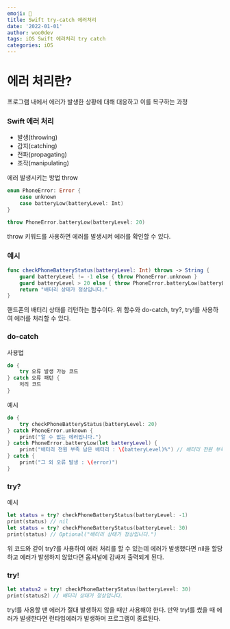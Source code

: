 ```yaml
---
emoji: 🐻
title: Swift try-catch 에러처리
date: '2022-01-01'
author: woo0dev
tags: iOS Swift 에러처리 try catch
categories: iOS
---
```


# 에러 처리란?
프로그램 내에서 에러가 발생한 상황에 대해 대응하고 이를 복구하는 과정

### Swift 에러 처리
- 발생(throwing)
- 감지(catching)
- 전파(propagating)
- 조작(manipulating)

에러 발생시키는 방법 throw
```swift
enum PhoneError: Error {
    case unknown
    case batteryLow(batteryLevel: Int)
}

throw PhoneError.batteryLow(batteryLevel: 20)
```
throw 키워드를 사용하면 에러를 발생시켜 에러를 확인할 수 있다.

### 예시
```swift
func checkPhoneBatteryStatus(batteryLevel: Int) throws -> String {
    guard batteryLevel != -1 else { throw PhoneError.unknown }
    guard batteryLevel > 20 else { throw PhoneError.batteryLow(batteryLevel: batteryLevel) }
    return "배터리 상태가 정상입니다."
}
```
핸드폰의 배터리 상태를 리턴하는 함수이다.
위 함수와 do-catch, try?, try!를 사용하여 에러를 처리할 수 있다.

### do-catch
사용법
```swift
do {
	try 오류 발생 가능 코드
} catch 오류 패턴 {
	처리 코드
}
```

예시
```swift
do {
    try checkPhoneBatteryStatus(batteryLevel: 20)
} catch PhoneError.unknown {
    print("알 수 없는 에러입니다.")
} catch PhoneError.batteryLow(let batteryLevel) {
    print("배터리 전원 부족 남은 배터리 : \(batteryLevel)%") // 배터리 전원 부족 남은 배터리 : 20% 출력
} catch {
    print("그 외 오류 발생 : \(error)")
}
```

### try?
예시
```swift
let status = try? checkPhoneBatteryStatus(batteryLevel: -1)
print(status) // nil
let status = try? checkPhoneBatteryStatus(batteryLevel: 30)
print(status) // Optional("배터리 상태가 정상입니다.")
```
위 코드와 같이 try?를 사용하여 에러 처리를 할 수 있는데 에러가 발생했다면 nil을 할당하고 에러가 발생하지 않았다면 옵셔널에 감싸져 출력되게 된다.

### try!
```swift
let status2 = try! checkPhoneBatteryStatus(batteryLevel: 30)
print(status2) // 배터리 상태가 정상입니다.
```
try!를 사용할 땐 에러가 절대 발생하지 않을 때만 사용해야 한다. 만약 try!를 썼을 때 에러가 발생한다면 런타임에러가 발생하며 프로그램이 종료된다.
